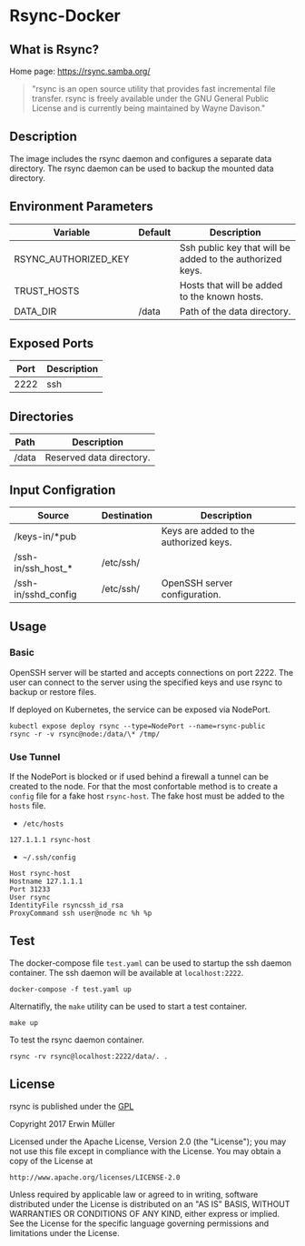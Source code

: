 # Rsync-Docker

## What is Rsync?

Home page: https://rsync.samba.org/

> "rsync is an open source utility that provides fast incremental file transfer. 
rsync is freely available under the GNU General Public License and is currently 
being maintained by Wayne Davison."

## Description

The image includes the rsync daemon and configures a separate data directory. 
The rsync daemon can be used to backup the mounted data directory.

## Environment Parameters

| Variable | Default | Description |
| ------------- | ------------- | ----- |
| RSYNC_AUTHORIZED_KEY | | Ssh public key that will be added to the authorized keys. |
| TRUST_HOSTS | | Hosts that will be added to the known hosts. |
| DATA_DIR | /data | Path of the data directory. |

## Exposed Ports

| Port | Description |
| ----- | ----- |
| 2222  | ssh |

## Directories

| Path | Description |
| ------------- | ----- |
| /data | Reserved data directory. |

## Input Configration

| Source | Destination | Description |
| ------------- | ------------- | ----- |
| /keys-in/*pub |  | Keys are added to the authorized keys. |
| /ssh-in/ssh_host_* | /etc/ssh/ |  |
| /ssh-in/sshd_config | /etc/ssh/ | OpenSSH server configuration. |

## Usage

### Basic

OpenSSH server will be started and accepts connections on port 2222. The
user can connect to the server using the specified keys and use rsync
to backup or restore files.

If deployed on Kubernetes, the service can be exposed via NodePort.

```
kubectl expose deploy rsync --type=NodePort --name=rsync-public
rsync -r -v rsync@node:/data/\* /tmp/
```

### Use Tunnel

If the NodePort is blocked or if used behind a firewall a tunnel can be created
to the node. For that the most confortable method is to create a `config` file
for a fake host `rsync-host`. The fake host must be added to the `hosts` file.

* `/etc/hosts`

```
127.1.1.1 rsync-host
```

* `~/.ssh/config`

```
Host rsync-host
Hostname 127.1.1.1
Port 31233
User rsync
IdentityFile rsyncssh_id_rsa
ProxyCommand ssh user@node nc %h %p
```

## Test

The docker-compose file `test.yaml` can be used to startup the ssh daemon 
container. The ssh daemon will be available at `localhost:2222`.

```
docker-compose -f test.yaml up
```

Alternatifly, the `make` utility can be used to start a test container.

```
make up
```

To test the rsync daemon container.

```
rsync -rv rsync@localhost:2222/data/. .
```

## License

rsync is published under the [GPL](https://rsync.samba.org/GPL.html)

Copyright 2017 Erwin Müller

Licensed under the Apache License, Version 2.0 (the "License");
you may not use this file except in compliance with the License.
You may obtain a copy of the License at

    http://www.apache.org/licenses/LICENSE-2.0

Unless required by applicable law or agreed to in writing, software
distributed under the License is distributed on an "AS IS" BASIS,
WITHOUT WARRANTIES OR CONDITIONS OF ANY KIND, either express or implied.
See the License for the specific language governing permissions and
limitations under the License.
